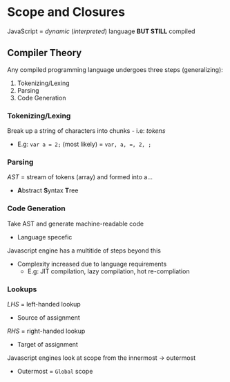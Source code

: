 # Scope and Closures
JavaScript = _dynamic_ (_interpreted_) language **BUT STILL** compiled

## Compiler Theory
Any compiled programming language undergoes three steps (generalizing):
1. Tokenizing/Lexing
2. Parsing
3. Code Generation

### Tokenizing/Lexing
Break up a string of characters into chunks - i.e: _tokens_
- E.g: `var a = 2;` (most likely) = `var, a, =, 2, ;`

### Parsing
_AST_ = stream of tokens (array) and formed into a...
- **A**bstract **S**yntax **T**ree

### Code Generation
Take AST and generate machine-readable code
- Language specefic

Javascript engine has a multitide of steps beyond this
- Complexity increased due to language requirements 
  + E.g: JIT compilation, lazy compilation, hot re-compliation

### Lookups
_LHS_ = left-handed lookup
- Source of assignment

_RHS_ = right-handed lookup
- Target of assignment

Javascript engines look at scope from the innermost -> outermost
- Outermost = `Global` scope


